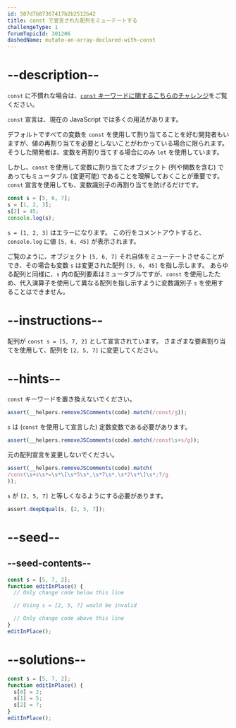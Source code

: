 ```yaml
---
id: 587d7b87367417b2b2512b42
title: const で宣言された配列をミューテートする
challengeType: 1
forumTopicId: 301206
dashedName: mutate-an-array-declared-with-const
---
```


# --description--

`const` に不慣れな場合は、<a href="/japanese/learn/javascript-algorithms-and-data-structures/basic-javascript/declare-a-read-only-variable-with-the-const-keyword" target="_blank" rel="noopener noreferrer nofollow"><code>const</code> キーワードに関するこちらのチャレンジ</a>をご覧ください。

`const` 宣言は、現在の JavaScript では多くの用法があります。

デフォルトですべての変数を `const` を使用して割り当てることを好む開発者もいますが、値の再割り当てを必要としないことがわかっている場合に限られます。 そうした開発者は、変数を再割り当てする場合にのみ `let` を使用しています。

しかし、`const` を使用して変数に割り当てたオブジェクト (列や関数を含む) であってもミュータブル (変更可能) であることを理解しておくことが重要です。 `const` 宣言を使用しても、変数識別子の再割り当てを防げるだけです。

```js
const s = [5, 6, 7];
s = [1, 2, 3];
s[2] = 45;
console.log(s);
```

`s = [1, 2, 3]` はエラーになります。 この行をコメントアウトすると、`console.log` に値 `[5, 6, 45]` が表示されます。

ご覧のように、オブジェクト `[5, 6, 7]` それ自体をミューテートさせることができ、その場合も変数 `s` は変更された配列 `[5, 6, 45]` を指し示します。 あらゆる配列と同様に、`s` 内の配列要素はミュータブルですが、`const` を使用したため、代入演算子を使用して異なる配列を指し示すように変数識別子 `s` を使用することはできません。

# --instructions--

配列が `const s = [5, 7, 2]` として宣言されています。 さまざまな要素割り当てを使用して、配列を `[2, 5, 7]` に変更してください。

# --hints--

`const` キーワードを置き換えないでください。

```js
assert(__helpers.removeJSComments(code).match(/const/g));
```

`s` は (`const` を使用して宣言した) 定数変数である必要があります。

```js
assert(__helpers.removeJSComments(code).match(/const\s+s/g));
```

元の配列宣言を変更しないでください。

```js
assert(__helpers.removeJSComments(code).match(
/const\s+s\s*=\s*\[\s*5\s*,\s*7\s*,\s*2\s*\]\s*;?/g
));
```

`s` が `[2, 5, 7]` と等しくなるようにする必要があります。

```js
assert.deepEqual(s, [2, 5, 7]);
```

# --seed--

## --seed-contents--

```js
const s = [5, 7, 2];
function editInPlace() {
  // Only change code below this line

  // Using s = [2, 5, 7] would be invalid

  // Only change code above this line
}
editInPlace();
```

# --solutions--

```js
const s = [5, 7, 2];
function editInPlace() {
  s[0] = 2;
  s[1] = 5;
  s[2] = 7;
}
editInPlace();
```
